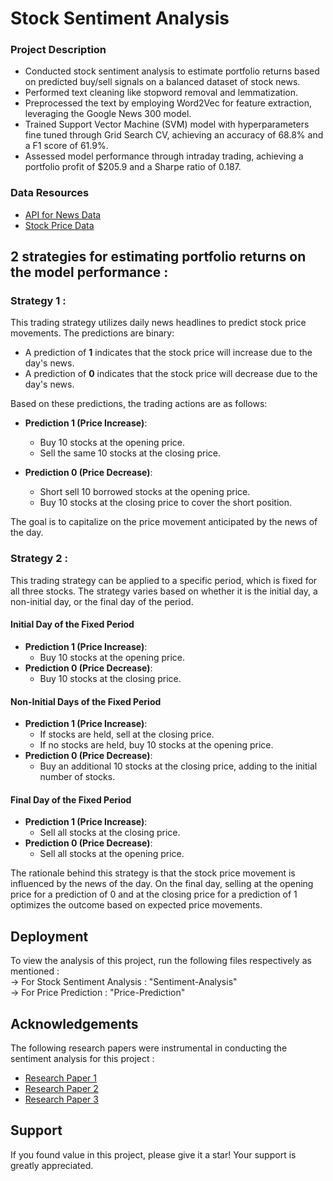 
# Stock Sentiment Analysis 
### Project Description
- Conducted stock sentiment analysis to estimate portfolio returns based on predicted buy/sell signals on a balanced dataset of stock news.
- Performed text cleaning like stopword removal and lemmatization.
- Preprocessed the text by employing Word2Vec for feature extraction, leveraging the Google News 300 model.
- Trained Support Vector Machine (SVM) model with hyperparameters fine tuned through Grid Search CV, achieving an accuracy of 68.8% and a F1 score of 61.9%.
- Assessed model performance through intraday trading, achieving a portfolio profit of $205.9 and a Sharpe ratio of 0.187.
  
### Data Resources
 - [API for News Data](https://polygon.io/docs/stocks/get_v2_reference_news)
 - [Stock Price Data](https://finance.yahoo.com/quote/AAPL/history/)

## 2 strategies for estimating portfolio returns on the model performance :   

### Strategy 1 :  

This trading strategy utilizes daily news headlines to predict stock price movements. The predictions are binary:

- A prediction of **1** indicates that the stock price will increase due to the day's news.
- A prediction of **0** indicates that the stock price will decrease due to the day's news.

Based on these predictions, the trading actions are as follows:

- **Prediction 1 (Price Increase)**: 
  - Buy 10 stocks at the opening price.
  - Sell the same 10 stocks at the closing price.
  
- **Prediction 0 (Price Decrease)**: 
  - Short sell 10 borrowed stocks at the opening price.
  - Buy 10 stocks at the closing price to cover the short position.

The goal is to capitalize on the price movement anticipated by the news of the day. 

### Strategy 2 :  


This trading strategy can be applied to a specific period, which is fixed for all three stocks. The strategy varies based on whether it is the initial day, a non-initial day, or the final day of the period.

#### Initial Day of the Fixed Period
- **Prediction 1 (Price Increase)**: 
  - Buy 10 stocks at the opening price.
- **Prediction 0 (Price Decrease)**:
  - Buy 10 stocks at the closing price.

#### Non-Initial Days of the Fixed Period
- **Prediction 1 (Price Increase)**: 
  - If stocks are held, sell at the closing price.
  - If no stocks are held, buy 10 stocks at the opening price.
- **Prediction 0 (Price Decrease)**:
  - Buy an additional 10 stocks at the closing price, adding to the initial number of stocks.

#### Final Day of the Fixed Period
- **Prediction 1 (Price Increase)**:
  - Sell all stocks at the closing price.
- **Prediction 0 (Price Decrease)**:
  - Sell all stocks at the opening price.

The rationale behind this strategy is that the stock price movement is influenced by the news of the day. On the final day, selling at the opening price for a prediction of 0 and at the closing price for a prediction of 1 optimizes the outcome based on expected price movements.








## Deployment

To view the analysis of this project, run the following files respectively as mentioned :  
-> For Stock Sentiment Analysis : "Sentiment-Analysis"  
-> For Price Prediction : "Price-Prediction"



## Acknowledgements
The following research papers were instrumental in conducting the sentiment analysis for this project :   
 - [Research Paper 1](https://www.ncbi.nlm.nih.gov/pmc/articles/PMC10403218/pdf/peerj-cs-09-1293.pdf)
 - [Research Paper 2](https://www.scirp.org/pdf/jdaip_2020111613521357.pdf)
 - [Research Paper 3](https://www.ncbi.nlm.nih.gov/pmc/articles/PMC10128930/pdf/pone.0284695.pdf)

##  Support

If you found value in this project, please give it a star! Your support is greatly appreciated.


